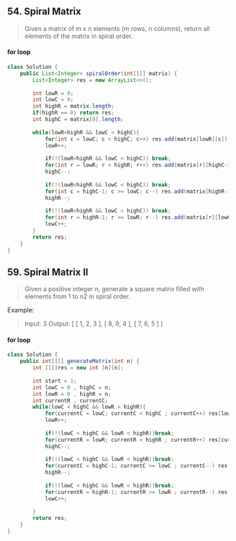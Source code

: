 ## 54. Spiral Matrix
> Given a matrix of m x n elements (m rows, n columns), return all elements of the matrix in spiral order.

#### for loop

```java
class Solution {
    public List<Integer> spiralOrder(int[][] matrix) {
        List<Integer> res = new ArrayList<>();
        
        int lowR = 0;
        int lowC = 0;
        int highR = matrix.length;
        if(highR == 0) return res;
        int highC = matrix[0].length;
        
        while(lowR<highR && lowC < highC){
            for(int c = lowC; c < highC; c++) res.add(matrix[lowR][c]);
            lowR++;
            
            if(!(lowR<highR && lowC < highC)) break;
            for(int r = lowR; r < highR; r++) res.add(matrix[r][highC-1]);
            highC--;
            
            if(!(lowR<highR && lowC < highC)) break;
            for(int c = highC-1; c >= lowC; c--) res.add(matrix[highR-1][c]);
            highR--;
            
            if(!(lowR<highR && lowC < highC)) break;
            for(int r = highR-1; r >= lowR; r--) res.add(matrix[r][lowC]);
            lowC++;
        }
        return res;
    }
}
```

## 59. Spiral Matrix II
> Given a positive integer n, generate a square matrix filled with elements from 1 to n2 in spiral order.

Example:
> Input: 3
> Output:
> [
>  [ 1, 2, 3 ],
>  [ 8, 9, 4 ],
>  [ 7, 6, 5 ]
> ]

#### for loop

```java
class Solution {
    public int[][] generateMatrix(int n) {
        int [][]res = new int [n][n];
        
        int start = 1;
        int lowC = 0 , highC = n;
        int lowR = 0 , highR = n;
        int currentR , currentC;
        while(lowC < highC && lowR < highR){
            for(currentC = lowC; currentC < highC ; currentC++) res[lowR][currentC] = start ++;
            lowR++;
            
            if(!(lowC < highC && lowR < highR))break;
            for(currentR = lowR; currentR < highR ; currentR++) res[currentR][highC-1] = start ++;
            highC--;
            
            if(!(lowC < highC && lowR < highR))break;
            for(currentC = highC-1; currentC >= lowC ; currentC--) res[highR-1][currentC] = start ++;
            highR--;
            
            if(!(lowC < highC && lowR < highR))break;
            for(currentR = highR-1; currentR >= lowR ; currentR--) res[currentR][lowC] = start ++;
            lowC++;
        
        }
        return res;
    }
}
```